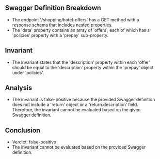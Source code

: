 ## Swagger Definition Breakdown
- The endpoint '/shopping/hotel-offers' has a GET method with a response schema that includes nested properties.
- The 'data' property contains an array of 'offers', each of which has a 'policies' property with a 'prepay' sub-property.

## Invariant
- The invariant states that the 'description' property within each 'offer' should be equal to the 'description' property within the 'prepay' object under 'policies'.

## Analysis
- The invariant is false-positive because the provided Swagger definition does not include a 'return' object or a 'return.description' field. Therefore, the invariant cannot be evaluated based on the given Swagger definition.

## Conclusion
- Verdict: false-positive
- The invariant cannot be evaluated based on the provided Swagger definition.
